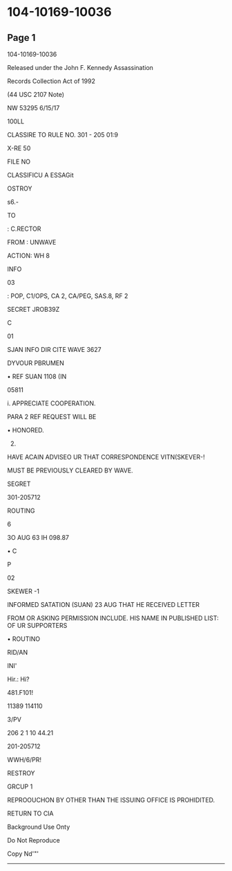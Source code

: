 # 104-10169-10036

## Page 1

104-10169-10036

Released under the John F. Kennedy Assassination

Records Collection Act of 1992

(44 USC 2107 Note)

NW 53295 6/15/17

100LL

CLASSIRE TO RULE NO. 301 - 205 01:9

X-RE 50

FILE NO

CLASSIFICU A ESSAGit

OSTROY

s6.-

TO

: C.RECTOR

FROM : UNWAVE

ACTION: WH 8

INFO

03

: POP, C1/OPS, CA 2, CA/PEG, SAS.8, RF 2

SECRET JROB39Z

C

01

SJAN INFO DIR CITE WAVE 3627

DYVOUR PBRUMEN

• REF SUAN 1108 (IN

05811

i. APPRECIATE COOPERATION.

PARA 2 REF REQUEST WILL BE

• HONORED.

2.

HAVE ACAIN ADVISEO UR THAT CORRESPONDENCE VITN(SKEVER-!

MUST BE PREVIOUSLY CLEARED BY WAVE.

SEGRET

301-205712

ROUTING

6

3O AUG 63 IH 098.87

• C

P

02

SKEWER -1

INFORMED SATATION (SUAN) 23 AUG THAT HE RECEIVED LETTER

FROM OR ASKING PERMISSION INCLUDE. HIS NAME IN PUBLISHED LIST: OF UR SUPPORTERS

• ROUTINO

RID/AN

INI'

Hir.: Hi?

481.F101!

11389 114110

3/PV

206 2 1 10 44.21

201-205712

WWH/6/PR!

RESTROY

GRCUP 1

REPROOUCHON BY OTHER THAN THE ISSUING OFFICE IS PROHIDITED.

RETURN TO CIA

Background Use Onty

Do Not Reproduce

Copy Nd'"'

---

